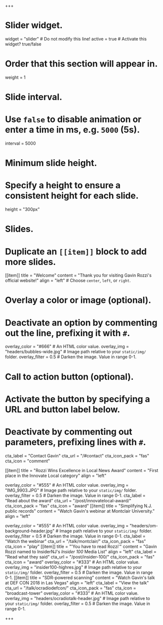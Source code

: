 +++
# Slider widget.
widget = "slider"  # Do not modify this line!
active = true  # Activate this widget? true/false

# Order that this section will appear in.
weight = 1

# Slide interval.
# Use `false` to disable animation or enter a time in ms, e.g. `5000` (5s).
interval = 5000

# Minimum slide height.
# Specify a height to ensure a consistent height for each slide.
height = "300px"

# Slides.
# Duplicate an `[[item]]` block to add more slides.
[[item]]
  title = "Welcome"
  content = "Thank you for visiting Gavin Rozzi's official website!"
  align = "left"  # Choose `center`, `left`, or `right`.

  # Overlay a color or image (optional).
  #   Deactivate an option by commenting out the line, prefixing it with `#`.
  overlay_color = "#666"  # An HTML color value.
  overlay_img = "headers/bubbles-wide.jpg"  # Image path relative to your `static/img/` folder.
  overlay_filter = 0.5  # Darken the image. Value in range 0-1.

  # Call to action button (optional).
  #   Activate the button by specifying a URL and button label below.
  #   Deactivate by commenting out parameters, prefixing lines with `#`.
  cta_label = "Contact Gavin"
  cta_url = "/#contact"
  cta_icon_pack = "fas"
  cta_icon = "comment"

[[item]]
  title = "Rozzi Wins Excellence in Local News Award"
  content = "First place in the Innovate Local category"
  align = "left"

  overlay_color = "#555"  # An HTML color value.
  overlay_img = "IMG_9903.JPG"  # Image path relative to your `static/img/` folder.
  overlay_filter = 0.5  # Darken the image. Value in range 0-1.
  cta_label = "Read about the award"
  cta_url = "/post/innovatelocal-award/"
  cta_icon_pack = "fas"
  cta_icon = "award"
[[item]]
  title = "Simplifying N.J. public records"
  content = "Watch Gavin's webinar at Montclair University."
  align = "left"

  overlay_color = "#555"  # An HTML color value.
  overlay_img = "headers/om-background-header.jpg"  # Image path relative to your `static/img/` folder.
  overlay_filter = 0.5  # Darken the image. Value in range 0-1.
  cta_label = "Watch the webinar"
  cta_url = "/talk/montclair/"
  cta_icon_pack = "fas"
  cta_icon = "play"
[[item]]
  title = "'You have to read Rozzi'"
  content = "Gavin Rozzi named to InsiderNJ's *Insider 100* Media List"
  align = "left"
  cta_label = "Read what they said"
  cta_url = "/post/insider-100/"
  cta_icon_pack = "fas"
  cta_icon = "award"
  overlay_color = "#333"  # An HTML color value.
  overlay_img = "insider100-highres.jpg"  # Image path relative to your `static/img/` folder.
  overlay_filter = 0.5  # Darken the image. Value in range 0-1.
[[item]]
  title = "SDR-powered scanning"
  content = "Watch Gavin's talk at DEF CON 2018 in Las Vegas"
  align = "left"
  cta_label = "View the talk"
  cta_url = "/talk/ocradiodefcon/"
  cta_icon_pack = "fas"
  cta_icon = "broadcast-tower"
  overlay_color = "#333"  # An HTML color value.
  overlay_img = "headers/ocradiotalk-header.jpg"  # Image path relative to your `static/img/` folder.
  overlay_filter = 0.5  # Darken the image. Value in range 0-1.
  
+++
